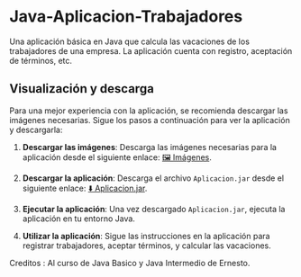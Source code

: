 # Java-Aplicacion-Trabajadores 

Una aplicación básica en Java que calcula las vacaciones de los trabajadores de una empresa. La aplicación cuenta con registro, aceptación de términos, etc.

## Visualización y descarga 

Para una mejor experiencia con la aplicación, se recomienda descargar las imágenes necesarias. Sigue los pasos a continuación para ver la aplicación y descargarla:

1. **Descargar las imágenes**: Descarga las imágenes necesarias para la aplicación desde el siguiente enlace: [🖼️ Imágenes](https://github.com/Dev-Asfix/Java-Aplicacion/tree/main/images).

2. **Descargar la aplicación**: Descarga el archivo `Aplicacion.jar` desde el siguiente enlace: [⬇️ Aplicacion.jar](https://github.com/Dev-Asfix/Java-Aplicacion/blob/main/Aplicacion.jar).

3. **Ejecutar la aplicación**: Una vez descargado `Aplicacion.jar`, ejecuta la aplicación en tu entorno Java.

4. **Utilizar la aplicación**: Sigue las instrucciones en la aplicación para registrar trabajadores, aceptar términos, y calcular las vacaciones.


Creditos : Al curso de Java Basico y Java Intermedio de Ernesto.
